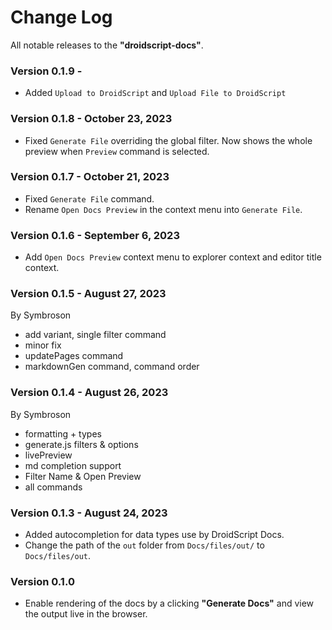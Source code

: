# Change Log

All notable releases to the **"droidscript-docs"**.

### Version 0.1.9 - 
- Added `Upload to DroidScript` and  `Upload File to DroidScript`

### Version 0.1.8 - October 23, 2023
- Fixed `Generate File` overriding the global filter. Now shows the whole preview when `Preview` command is selected.

### Version 0.1.7 - October 21, 2023
- Fixed `Generate File` command.
- Rename `Open Docs Preview` in the context menu into `Generate File`.

### Version 0.1.6 - September 6, 2023
- Add `Open Docs Preview` context menu to explorer context and editor title context.

### Version 0.1.5 - August 27, 2023
By Symbroson
- add variant, single filter command
- minor fix
- updatePages command
- markdownGen command, command order


### Version 0.1.4 - August 26, 2023
By Symbroson
- formatting + types
- generate.js filters & options
- livePreview
- md completion support
- Filter Name & Open Preview
- all commands

### Version 0.1.3 - August 24, 2023
- Added autocompletion for data types use by DroidScript Docs.
- Change the path of the `out` folder from `Docs/files/out/` to `Docs/files/out`.

### Version 0.1.0

- Enable rendering of the docs by a clicking **"Generate Docs"** and view the output live in the browser.